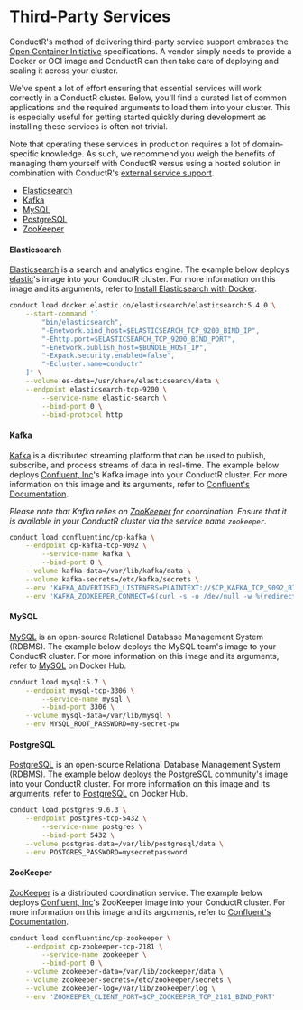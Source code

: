 # Third-Party Services

ConductR's method of delivering third-party service support embraces the [Open Container Initiative](https://www.opencontainers.org/) specifications. A vendor simply needs to provide a Docker or OCI image and ConductR can then take care of deploying and scaling it across your cluster.

We've spent a lot of effort ensuring that essential services will work correctly in a ConductR cluster. Below, you'll find a curated list of common applications and the required arguments to load them into your cluster. This is especially useful for getting started quickly during development as installing these services is often not trivial.

Note that operating these services in production requires a lot of domain-specific knowledge. As such, we recommend you weigh the benefits of managing them yourself with ConductR versus using a hosted solution in combination with ConductR's [external service support](ExternalServices).  

* [Elasticsearch](#Elasticsearch)
* [Kafka](#Kafka)
* [MySQL](#MySQL)
* [PostgreSQL](#PostgreSQL)
* [ZooKeeper](#ZooKeeper)

#### Elasticsearch

[Elasticsearch](https://www.elastic.co/products/elasticsearch) is a search and analytics engine. The example below deploys [elastic](https://www.elastic.co/)'s image into your ConductR cluster. For more information on this image and its arguments, refer to [Install Elasticsearch with Docker](https://www.elastic.co/guide/en/elasticsearch/reference/current/docker.html).


```bash
conduct load docker.elastic.co/elasticsearch/elasticsearch:5.4.0 \
    --start-command '[
        "bin/elasticsearch", 
        "-Enetwork.bind_host=$ELASTICSEARCH_TCP_9200_BIND_IP", 
        "-Ehttp.port=$ELASTICSEARCH_TCP_9200_BIND_PORT", 
        "-Enetwork.publish_host=$BUNDLE_HOST_IP", 
        "-Expack.security.enabled=false", 
        "-Ecluster.name=conductr"
    ]' \
    --volume es-data=/usr/share/elasticsearch/data \
    --endpoint elasticsearch-tcp-9200 \
        --service-name elastic-search \
        --bind-port 0 \
        --bind-protocol http
```

#### Kafka

[Kafka](https://kafka.apache.org/) is a distributed streaming platform that can be used to publish, subscribe, and process streams of data in real-time. The example below deploys [Confluent, Inc](https://www.confluent.io/)'s Kafka image into your ConductR cluster. For more information on this image and its arguments, refer to [Confluent's Documentation](http://docs.confluent.io/current/cp-docker-images/docs/configuration.html#confluent-kafka-cp-kafka).

*Please note that Kafka relies on [ZooKeeper](#ZooKeeper) for coordination. Ensure that it is available in your ConductR cluster via the service name `zookeeper`.*  

```bash
conduct load confluentinc/cp-kafka \
    --endpoint cp-kafka-tcp-9092 \
        --service-name kafka \
        --bind-port 0 \
    --volume kafka-data=/var/lib/kafka/data \
    --volume kafka-secrets=/etc/kafka/secrets \
    --env 'KAFKA_ADVERTISED_LISTENERS=PLAINTEXT://$CP_KAFKA_TCP_9092_BIND_IP:$CP_KAFKA_TCP_9092_BIND_PORT' \
    --env 'KAFKA_ZOOKEEPER_CONNECT=$(curl -s -o /dev/null -w %{redirect_url} $SERVICE_LOCATOR/zookeeper | sed s@^tcp://@@)'
```

#### MySQL

[MySQL](https://www.mysql.com/) is an open-source Relational Database Management System (RDBMS). The example below deploys the MySQL team's image to your ConductR cluster. For more information on this image and its arguments, refer to [MySQL](https://hub.docker.com/_/mysql/) on Docker Hub.
 
```bash
conduct load mysql:5.7 \
    --endpoint mysql-tcp-3306 \
        --service-name mysql \
        --bind-port 3306 \
    --volume mysql-data=/var/lib/mysql \
    --env MYSQL_ROOT_PASSWORD=my-secret-pw
 ```

#### PostgreSQL

[PostgreSQL](https://www.postgresql.org/) is an open-source Relational Database Management System (RDBMS). The example below deploys the PostgreSQL community's image into your ConductR cluster. For more information on this image and its arguments, refer to [PostgreSQL](https://hub.docker.com/_/postgres/) on Docker Hub.

```bash
conduct load postgres:9.6.3 \
    --endpoint postgres-tcp-5432 \
        --service-name postgres \
        --bind-port 5432 \
    --volume postgres-data=/var/lib/postgresql/data \
    --env POSTGRES_PASSWORD=mysecretpassword
```

#### ZooKeeper

[ZooKeeper](https://zookeeper.apache.org/) is a distributed coordination service. The example below deploys [Confluent, Inc](https://www.confluent.io/)'s ZooKeeper image into your ConductR cluster. For more information on this image and its arguments, refer to [Confluent's Documentation](http://docs.confluent.io/current/cp-docker-images/docs/quickstart.html#zookeeper).
 
```bash
conduct load confluentinc/cp-zookeeper \
    --endpoint cp-zookeeper-tcp-2181 \
        --service-name zookeeper \
        --bind-port 0 \
    --volume zookeeper-data=/var/lib/zookeeper/data \
    --volume zookeeper-secrets=/etc/zookeeper/secrets \
    --volume zookeeper-log=/var/lib/zookeeper/log \
    --env 'ZOOKEEPER_CLIENT_PORT=$CP_ZOOKEEPER_TCP_2181_BIND_PORT'
 ```